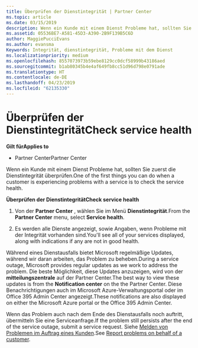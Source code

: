 ```yaml
---
title: Überprüfen der Dienstintegrität | Partner Center
ms.topic: article
ms.date: 03/15/2019
description: Wenn ein Kunde mit einem Dienst Probleme hat, sollten Sie zuerst die Dienstintegrität überprüfen.
ms.assetid: 05536BE7-A581-45D3-A390-2B9F139B5C6D
author: MaggiePucciEvans
ms.author: evansma
Keywords: Integrität, dienstintegrität, Probleme mit dem Dienst
ms.localizationpriority: medium
ms.openlocfilehash: 8557073973b59ebe8129cc0dcf58999b43186aed
ms.sourcegitcommit: b1ab80345b4e4af649fb8cc51d96d798e0791ade
ms.translationtype: HT
ms.contentlocale: de-DE
ms.lasthandoff: 04/23/2019
ms.locfileid: "62135330"
---
```

# <a name="check-service-health"></a><span data-ttu-id="9ed8d-104">Überprüfen der Dienstintegrität</span><span class="sxs-lookup"><span data-stu-id="9ed8d-104">Check service health</span></span>

<span data-ttu-id="9ed8d-105">**Gilt für**</span><span class="sxs-lookup"><span data-stu-id="9ed8d-105">**Applies to**</span></span>

-  <span data-ttu-id="9ed8d-106">Partner Center</span><span class="sxs-lookup"><span data-stu-id="9ed8d-106">Partner Center</span></span>

<span data-ttu-id="9ed8d-107">Wenn ein Kunde mit einem Dienst Probleme hat, sollten Sie zuerst die Dienstintegrität überprüfen.</span><span class="sxs-lookup"><span data-stu-id="9ed8d-107">One of the first things you can do when a customer is experiencing problems with a service is to check the service health.</span></span>

<span data-ttu-id="9ed8d-108">**Überprüfen der Dienstintegrität**</span><span class="sxs-lookup"><span data-stu-id="9ed8d-108">**Check service health**</span></span>

1.  <span data-ttu-id="9ed8d-109">Von der **Partner Center** , wählen Sie im Menü **Dienstintegrität**.</span><span class="sxs-lookup"><span data-stu-id="9ed8d-109">From the **Partner Center** menu, select **Service health**.</span></span> 

2.  <span data-ttu-id="9ed8d-110">Es werden alle Dienste angezeigt, sowie Angaben, wenn Probleme mit der Integrität vorhanden sind.</span><span class="sxs-lookup"><span data-stu-id="9ed8d-110">You'll see all of your services displayed, along with indications if any are not in good health.</span></span> 

<span data-ttu-id="9ed8d-111">Während eines Dienstausfalls bietet Microsoft regelmäßige Updates, während wir daran arbeiten, das Problem zu beheben.</span><span class="sxs-lookup"><span data-stu-id="9ed8d-111">During a service outage, Microsoft provides regular updates as we work to address the problem.</span></span> <span data-ttu-id="9ed8d-112">Die beste Möglichkeit, diese Updates anzuzeigen, wird von der **mitteilungszentrale** auf der Partner Center.</span><span class="sxs-lookup"><span data-stu-id="9ed8d-112">The best way to view these updates is from the **Notification center** on the the Partner Center.</span></span> <span data-ttu-id="9ed8d-113">Diese Benachrichtigungen auch im Microsoft Azure-Verwaltungsportal oder im Office 395 Admin Center angezeigt.</span><span class="sxs-lookup"><span data-stu-id="9ed8d-113">These notifications are also displayed on either the Microsoft Azure portal or the Office 395 Admin Center.</span></span>

<span data-ttu-id="9ed8d-114">Wenn das Problem auch nach dem Ende des Dienstausfalls noch auftritt, übermitteln Sie eine Serviceanfrage.</span><span class="sxs-lookup"><span data-stu-id="9ed8d-114">If the problem still persists after the end of the service outage, submit a service request.</span></span> <span data-ttu-id="9ed8d-115">Siehe [Melden von Problemen im Auftrag eines Kunden](report-problems-on-behalf-of-a-customer.md).</span><span class="sxs-lookup"><span data-stu-id="9ed8d-115">See [Report problems on behalf of a customer](report-problems-on-behalf-of-a-customer.md).</span></span>

 

 



